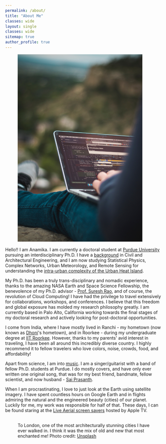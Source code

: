 ```yaml
---
permalink: /about/
title: "About Me"
classes: wide
layout: single
classes: wide
sitemap: true
author_profile: true
---
```



<figure style="width: 400px" class="align-right">
  <img src="/assets/images/laptop.jpg" alt="">
</figure>

Hello!! I am Anamika. I am currently a doctoral student at [Purdue University](https://www.purdue.edu) pursuing an interdisciplinary Ph.D. I have a [background](/assets/files/CV.pdf) in Civil and Architectural Engineering, and I am now studying Statistical Physics, Complex Networks, Urban Meteorology, and Remote Sensing for understanding the [intra-urban complexity of the Urban Heat Island](/research/).

My Ph.D. has been a truly trans-disciplinary and nomadic experience, thanks to the amazing NASA Earth and Space Science Fellowship, the benevolence of my Ph.D. advisor - [Prof. Suresh Rao](https://engineering.purdue.edu/CE/People/view_person?resource_id=2131), and of course, the revolution of Cloud Computing! I have had the privilege to travel extensively for collaborations, workshops, and conferences. I believe that this freedom and global exposure has molded my research philosophy greatly. I am currently based in Palo Alto, California working towards the final stages of my doctoral research and actively looking for post-doctoral opportunities.

I come from India, where I have mostly lived in Ranchi - my hometown (now known as [Dhoni](https://en.wikipedia.org/wiki/MS_Dhoni)'s hometown), and in Roorkee - during my undergraduate degree at [IIT Roorkee](https://www.iitr.ac.in/). However, thanks to my parents' avid interest in traveling, I have been all around this incredibly diverse country. I highly recommend it to fellow travelers who love colors, noise, crowds, food, and affordability!

Apart from science, I am into [music](/music/). I am a singer/guitarist with a band of fellow Ph.D. students at Purdue. I do mostly covers, and have only ever written one original song, that was for my best friend, bandmate, fellow scientist, and now husband - [Sai Prasanth](https://sites.google.com/view/saiprasanth).

When I am procrastinating, I love to just look at the Earth using satellite imagery. I have spent countless hours on Google Earth and in flights admiring the natural and the engineered beauty (cities) of our planet. Luckily for me, my work was responsible for half of that. These days, I can be found staring at the [Live Aerial screen savers](https://support.apple.com/en-us/HT208992) hosted by Apple TV.


<figure class="align-center">
  <img src="/assets/city-pics/London.jpg" alt="">
  <figcaption>To London, one of the most architecturally stunning cities I have ever walked in. I think it was the mix of old and new that most enchanted me! Photo credit: <a href="https://unsplash.com">Unsplash</a></figcaption>
</figure>
